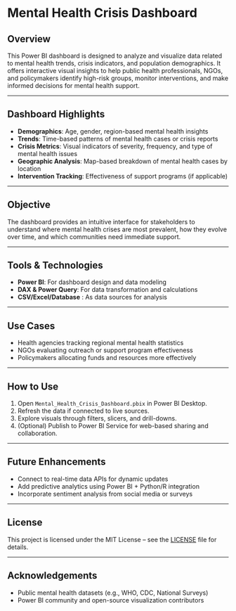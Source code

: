 #  Mental Health Crisis Dashboard

##  Overview

This Power BI dashboard is designed to analyze and visualize data related to mental health trends, crisis indicators, and population demographics. It offers interactive visual insights to help public health professionals, NGOs, and policymakers identify high-risk groups, monitor interventions, and make informed decisions for mental health support.

---

##  Dashboard Highlights

-  **Demographics**: Age, gender, region-based mental health insights
-  **Trends**: Time-based patterns of mental health cases or crisis reports
-  **Crisis Metrics**: Visual indicators of severity, frequency, and type of mental health issues
-  **Geographic Analysis**: Map-based breakdown of mental health cases by location
-  **Intervention Tracking**: Effectiveness of support programs (if applicable)

---

##  Objective

The dashboard provides an intuitive interface for stakeholders to understand where mental health crises are most prevalent, how they evolve over time, and which communities need immediate support.

---

##  Tools & Technologies

- **Power BI**: For dashboard design and data modeling
- **DAX & Power Query**: For data transformation and calculations
- **CSV/Excel/Database** : As data sources for analysis

---

##  Use Cases

- Health agencies tracking regional mental health statistics
- NGOs evaluating outreach or support program effectiveness
- Policymakers allocating funds and resources more effectively

---

##  How to Use

1. Open `Mental_Health_Crisis_Dashboard.pbix` in Power BI Desktop.
2. Refresh the data if connected to live sources.
3. Explore visuals through filters, slicers, and drill-downs.
4. (Optional) Publish to Power BI Service for web-based sharing and collaboration.

---

##  Future Enhancements

- Connect to real-time data APIs for dynamic updates
- Add predictive analytics using Power BI + Python/R integration
- Incorporate sentiment analysis from social media or surveys

---

##  License

This project is licensed under the MIT License – see the [LICENSE](LICENSE) file for details.

---

##  Acknowledgements

- Public mental health datasets (e.g., WHO, CDC, National Surveys)
- Power BI community and open-source visualization contributors
